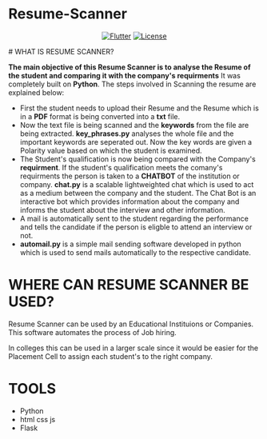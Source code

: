 # Resume-Scanner
<p align="center">
<a href=""><img title="Flutter" src="https://img.shields.io/badge/Python3-3-yellow?style=for-the-badge&logo=python"></a>
<a href=""><img title="License" src="https://img.shields.io/badge/License-Open Source-brightgreen?style=for-the-badge&logo="></a>
</p>
# WHAT IS RESUME SCANNER? 


**The main objective of this Resume Scanner is to analyse the Resume of the student and comparing it with the company's requirments**
It was completely built on **Python**. The steps involved in Scanning the resume are explained below: 

- First the student needs to upload their Resume and the Resume which is in a **PDF** format is being converted into a **txt** file. 
- Now the text file is being scanned and the **keywords** from the file are being extracted. **key_phrases.py** analyses the whole file and 
  the important keywords are seperated out. Now the key words are given a Polarity value based on which the student is examined. 
- The Student's qualification is now being compared with the Company's **requirment**. If the student's qualification meets the comany's
  requirments the person is taken to a **CHATBOT** of the institution or company. **chat.py** is a scalable lightweighted chat which is 
  used to act as a medium between the company and the student. The Chat Bot is an interactive bot which provides information about the company
  and informs the student about the interview and other information. 
 - A mail is automatically sent to the student regarding the performance and tells the candidate if the person is eligble to attend an 
 interview or not. 
 - **automail.py** is a simple mail sending software developed in python which is used to send mails automatically to the respective candidate.
 
 # WHERE CAN RESUME SCANNER BE USED? 
 
 Resume Scanner can be used by an Educational Instituions or Companies. This software automates the process of Job hiring. 
 
 In colleges this can be used in a larger scale since it would be easier for the Placement Cell to assign each student's to the right company. 
 
# TOOLS
- Python
- html css js
- Flask

